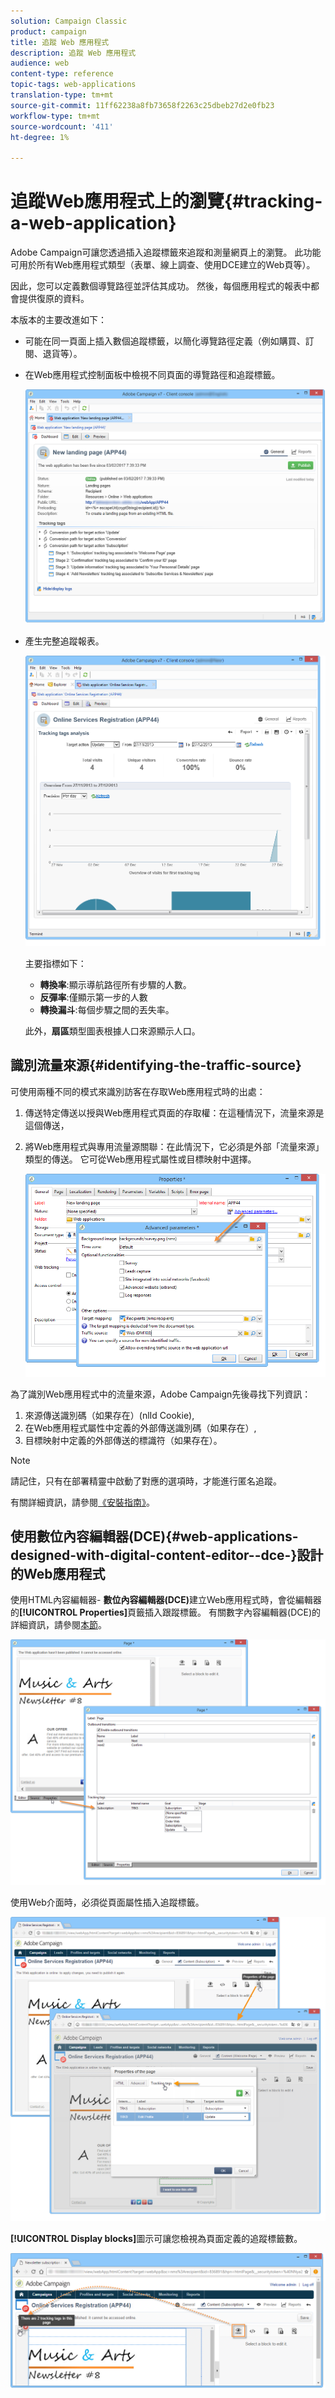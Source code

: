 ```yaml
---
solution: Campaign Classic
product: campaign
title: 追蹤 Web 應用程式
description: 追蹤 Web 應用程式
audience: web
content-type: reference
topic-tags: web-applications
translation-type: tm+mt
source-git-commit: 11ff62238a8fb73658f2263c25dbeb27d2e0fb23
workflow-type: tm+mt
source-wordcount: '411'
ht-degree: 1%

---
```



# 追蹤Web應用程式上的瀏覽{#tracking-a-web-application}

Adobe Campaign可讓您透過插入追蹤標籤來追蹤和測量網頁上的瀏覽。 此功能可用於所有Web應用程式類型（表單、線上調查、使用DCE建立的Web頁等）。

因此，您可以定義數個導覽路徑並評估其成功。 然後，每個應用程式的報表中都會提供復原的資料。

本版本的主要改進如下：

* 可能在同一頁面上插入數個追蹤標籤，以簡化導覽路徑定義（例如購買、訂閱、退貨等）。
* 在Web應用程式控制面板中檢視不同頁面的導覽路徑和追蹤標籤。

   ![](assets/trackers_1.png)

* 產生完整追蹤報表。

   ![](assets/trackers_5.png)

   主要指標如下：

   * **轉換率**:顯示導航路徑所有步驟的人數。
   * **反彈率**:僅顯示第一步的人數
   * **轉換漏斗**:每個步驟之間的丟失率。

   此外，**扇區**&#x200B;類型圖表根據人口來源顯示人口。

## 識別流量來源{#identifying-the-traffic-source}

可使用兩種不同的模式來識別訪客在存取Web應用程式時的出處：

1. 傳送特定傳送以授與Web應用程式頁面的存取權：在這種情況下，流量來源是這個傳送，
1. 將Web應用程式與專用流量源關聯：在此情況下，它必須是外部「流量來源」類型的傳送。 它可從Web應用程式屬性或目標映射中選擇。

   ![](assets/trackers_6.png)

為了識別Web應用程式中的流量來源，Adobe Campaign先後尋找下列資訊：

1. 來源傳送識別碼（如果存在）(nlId Cookie),
1. 在Web應用程式屬性中定義的外部傳送識別碼（如果存在）,
1. 目標映射中定義的外部傳送的標識符（如果存在）。

>[!NOTE]
>
>請記住，只有在部署精靈中啟動了對應的選項時，才能進行匿名追蹤。
>
>有關詳細資訊，請參閱[《安裝指南》](../../installation/using/deploying-an-instance.md)。

## 使用數位內容編輯器(DCE){#web-applications-designed-with-digital-content-editor--dce-}設計的Web應用程式

使用HTML內容編輯器- **數位內容編輯器(DCE)**&#x200B;建立Web應用程式時，會從編輯器的&#x200B;**[!UICONTROL Properties]**&#x200B;頁籤插入跟蹤標籤。 有關數字內容編輯器(DCE)的詳細資訊，請參閱[本節](../../web/using/about-campaign-html-editor.md)。

![](assets/trackers_2.png)

使用Web介面時，必須從頁面屬性插入追蹤標籤。

![](assets/trackers_3.png)

**[!UICONTROL Display blocks]**&#x200B;圖示可讓您檢視為頁面定義的追蹤標籤數。

![](assets/trackers_4.png)

